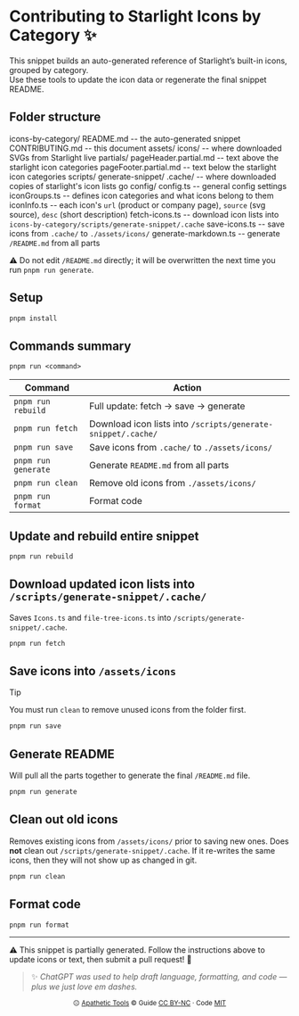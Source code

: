 # Contributing to Starlight Icons by Category ✨

This snippet builds an auto-generated reference of Starlight’s built-in icons, grouped by category.  
Use these tools to update the icon data or regenerate the final snippet README.

## Folder structure

icons-by-category/
  README.md       -- the auto-generated snippet
  CONTRIBUTING.md -- this document
  assets/
    icons/        -- where downloaded SVGs from Starlight live
    partials/
      pageHeader.partial.md -- text above the starlight icon categories
      pageFooter.partial.md -- text below the starlight icon categories
  scripts/
    generate-snippet/
      .cache/          -- where downloaded copies of starlight's icon lists go
      config/
        config.ts      -- general config settings
        iconGroups.ts  -- defines icon categories and what icons belong to them
        iconInfo.ts    -- each icon's `url` (product or company page), `source` (svg source), `desc` (short description)
        fetch-icons.ts -- download icon lists into `icons-by-category/scripts/generate-snippet/.cache`
        save-icons.ts  -- save icons from `.cache/` to `./assets/icons/`
        generate-markdown.ts -- generate `/README.md` from all parts

⚠️ Do not edit `/README.md` directly; it will be overwritten the next time you run `pnpm run generate`.

## Setup

```bash
pnpm install
```

## Commands summary

`pnpm run <command>`

| Command | Action |
|---------|--------|
| `pnpm run rebuild` | Full update: fetch → save → generate |
| `pnpm run fetch` | Download icon lists into `/scripts/generate-snippet/.cache/` |
| `pnpm run save` | Save icons from `.cache/` to `./assets/icons/` |
| `pnpm run generate` | Generate `README.md` from all parts |
| `pnpm run clean` | Remove old icons from `./assets/icons/` |
| `pnpm run format` | Format code |

## Update and rebuild entire snippet

```bash
pnpm run rebuild
```

## Download updated icon lists into `/scripts/generate-snippet/.cache/`

Saves `Icons.ts` and `file-tree-icons.ts` into `/scripts/generate-snippet/.cache`.

```bash
pnpm run fetch
```

## Save icons into `/assets/icons`

> [!TIP]  
> You must run `clean` to remove unused icons from the folder first.

```bash
pnpm run save
```

## Generate README

Will pull all the parts together to generate the final `/README.md` file.

```bash
pnpm run generate
```

## Clean out old icons

Removes existing icons from `/assets/icons/` prior to saving new ones. Does **not** clean out `/scripts/generate-snippet/.cache`. If it re-writes the same icons, then they will not show up as changed in git.

```bash
pnpm run clean
```

## Format code

```bash
pnpm run format
```

---

⚠️ This snippet is partially generated. Follow the instructions above to update icons or text, then submit a pull request! 🎉

> ✨ *ChatGPT was used to help draft language, formatting, and code — plus we just love em dashes.*

<p align="center">
  <sub>😐 <a href="https://github.com/apathetic-tools">Apathetic Tools</a> © 
  Guide <a href="../../../../LICENSE-CONTENT">CC&nbsp;BY-NC</a> · 
  Code <a href="../../../../LICENSE">MIT</a></sub>
</p>